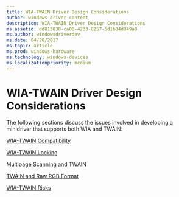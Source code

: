 ```yaml
---
title: WIA-TWAIN Driver Design Considerations
author: windows-driver-content
description: WIA-TWAIN Driver Design Considerations
ms.assetid: dd813838-ca00-4233-8257-5d1b84d849a8
ms.author: windowsdriverdev
ms.date: 04/20/2017
ms.topic: article
ms.prod: windows-hardware
ms.technology: windows-devices
ms.localizationpriority: medium
---
```


# WIA-TWAIN Driver Design Considerations





The following sections discuss the issues involved in developing a minidriver that supports both WIA and TWAIN:

[WIA-TWAIN Compatibility](wia-twain-compatibility.md)

[WIA-TWAIN Locking](wia-twain-locking.md)

[Multipage Scanning and TWAIN](multipage-scanning-and-twain.md)

[TWAIN and Raw RGB Format](twain-and-raw-rgb-format.md)

[WIA-TWAIN Risks](wia-twain-risks.md)

 

 




